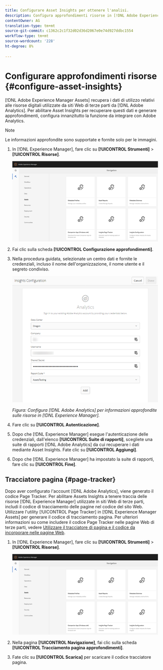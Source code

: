 ```yaml
---
title: Configurare Asset Insights per ottenere l'analisi.
description: Configura approfondimenti risorse in [!DNL Adobe Experience Manager Assets].
contentOwner: AG
translation-type: tm+mt
source-git-commit: c1362c2c1f32d02d36d2067e0e74d927ddbc1554
workflow-type: tm+mt
source-wordcount: '228'
ht-degree: 8%

---
```



# Configurare approfondimenti risorse {#configure-asset-insights}

[!DNL Adobe Experience Manager Assets] recupera i dati di utilizzo relativi alle risorse digitali utilizzate da siti Web di terze parti da  [!DNL Adobe Analytics]. Per abilitare Asset Insights per recuperare questi dati e generare approfondimenti, configura innanzitutto la funzione da integrare con  Adobe Analytics.

>[!NOTE]
>
>Le informazioni approfondite sono supportate e fornite solo per le immagini.

1. In [!DNL Experience Manager], fare clic su **[!UICONTROL Strumenti]** > **[!UICONTROL Risorse]**.

   ![chlimage_1-72](assets/chlimage_1-210.png)

1. Fai clic sulla scheda **[!UICONTROL Configurazione approfondimenti]**.
1. Nella procedura guidata, selezionate un centro dati e fornite le credenziali, incluso il nome dell&#39;organizzazione, il nome utente e il segreto condiviso.

   ![Configurare  Adobe Analytics per Assets Insights in  Experience Manager](assets/insights_config2.png)

   *Figura: Configura  [!DNL Adobe Analytics] per informazioni approfondite sulle risorse in  [!DNL Experience Manager].*

1. Fare clic su **[!UICONTROL Autenticazione]**.
1. Dopo che [!DNL Experience Manager] esegue l&#39;autenticazione delle credenziali, dall&#39;elenco **[!UICONTROL Suite di rapporti]**, scegliete una suite di rapporti [!DNL Adobe Analytics] da cui recuperare i dati mediante Asset Insights. Fate clic su **[!UICONTROL Aggiungi]**.
1. Dopo che [!DNL Experience Manager] ha impostato la suite di rapporti, fare clic su **[!UICONTROL Fine]**.

## Tracciatore pagina {#page-tracker}

Dopo aver configurato l&#39;account [!DNL Adobe Analytics], viene generato il codice Page Tracker. Per abilitare Assets Insights a tenere traccia delle risorse [!DNL Experience Manager] utilizzate in siti Web di terze parti, includi il codice di tracciamento delle pagine nel codice del sito Web. Utilizzare l&#39;utility [!UICONTROL Page Tracker] in [!DNL Experience Manager Assets] per generare il codice di tracciamento pagina. Per ulteriori informazioni su come includere il codice Page Tracker nelle pagine Web di terze parti, vedere [Utilizzare il tracciatore di pagina e il codice da incorporare nelle pagine Web](/help/assets/use-page-tracker.md).

1. In [!DNL Experience Manager], fare clic su **[!UICONTROL Strumenti]** > **[!UICONTROL Risorse]**.

   ![chlimage_1-73](assets/chlimage_1-214.png)

1. Nella pagina **[!UICONTROL Navigazione]**, fai clic sulla scheda **[!UICONTROL Tracciamento pagina approfondimenti]**.
1. Fate clic su **[!UICONTROL Scarica]** per scaricare il codice tracciatore pagina.
